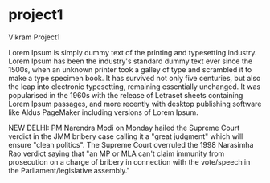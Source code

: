 # project1
Vikram Project1


Lorem Ipsum is simply dummy text of the printing and typesetting industry. Lorem Ipsum has been the industry's standard dummy text ever since the 1500s, when an unknown printer took a galley of type and scrambled it to make a type specimen book. It has survived not only five centuries, but also the leap into electronic typesetting, remaining essentially unchanged. It was popularised in the 1960s with the release of Letraset sheets containing Lorem Ipsum passages, and more recently with desktop publishing software like Aldus PageMaker including versions of Lorem Ipsum.

NEW DELHI: PM Narendra Modi on Monday hailed the Supreme Court verdict in the JMM bribery case calling it a "great judgment" which will ensure "clean politics". The Supreme Court overruled the 1998 Narasimha Rao verdict saying that "an MP or MLA can't claim immunity from prosecution on a charge of bribery in connection with the vote/speech in the Parliament/legislative assembly."
